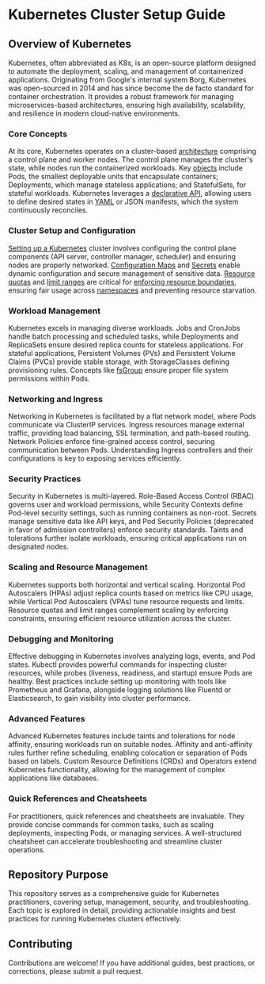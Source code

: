 # Kubernetes Cluster Setup Guide

## Overview of Kubernetes

Kubernetes, often abbreviated as K8s, is an open-source platform designed to automate the deployment, scaling, and management of containerized applications. Originating from Google's internal system Borg, Kubernetes was open-sourced in 2014 and has since become the de facto standard for container orchestration. It provides a robust framework for managing microservices-based architectures, ensuring high availability, scalability, and resilience in modern cloud-native environments.

### Core Concepts

At its core, Kubernetes operates on a cluster-based [architecture](architecture.md) comprising a control plane and worker nodes. The control plane manages the cluster's state, while nodes run the containerized workloads. Key [objects](objects.md) include Pods, the smallest deployable units that encapsulate containers; Deployments, which manage stateless applications; and StatefulSets, for stateful workloads. Kubernetes leverages a [declarative API](declarative-api-process.md), allowing users to define desired states in [YAML](https://github.com/ibtisam-iq/nectar/tree/main/yaml) or JSON manifests, which the system continuously reconciles.

### Cluster Setup and Configuration

[Setting up a Kubernetes](./cluster-setup/README.md) cluster involves configuring the control plane components (API server, controller manager, scheduler) and ensuring nodes are properly networked. [Configuration Maps](configmap-guide.md) and [Secrets](secret-guide.md) enable dynamic configuration and secure management of sensitive data. [Resource quotas](resource-quota-guide.md) and [limit ranges](limit-range-guide.md) are critical for [enforcing resource boundaries](limitrange-resourcequota-together.md), ensuring fair usage across [namespaces](limitrange-resourcequota-demo.md) and preventing resource starvation.

### Workload Management

Kubernetes excels in managing diverse workloads. Jobs and CronJobs handle batch processing and scheduled tasks, while Deployments and ReplicaSets ensure desired replica counts for stateless applications. For stateful applications, Persistent Volumes (PVs) and Persistent Volume Claims (PVCs) provide stable storage, with StorageClasses defining provisioning rules. Concepts like [fsGroup](fsGroup.md) ensure proper file system permissions within Pods.

### Networking and Ingress

Networking in Kubernetes is facilitated by a flat network model, where Pods communicate via ClusterIP services. Ingress resources manage external traffic, providing load balancing, SSL termination, and path-based routing. Network Policies enforce fine-grained access control, securing communication between Pods. Understanding Ingress controllers and their configurations is key to exposing services efficiently.

### Security Practices

Security in Kubernetes is multi-layered. Role-Based Access Control (RBAC) governs user and workload permissions, while Security Contexts define Pod-level security settings, such as running containers as non-root. Secrets manage sensitive data like API keys, and Pod Security Policies (deprecated in favor of admission controllers) enforce security standards. Taints and tolerations further isolate workloads, ensuring critical applications run on designated nodes.

### Scaling and Resource Management

Kubernetes supports both horizontal and vertical scaling. Horizontal Pod Autoscalers (HPAs) adjust replica counts based on metrics like CPU usage, while Vertical Pod Autoscalers (VPAs) tune resource requests and limits. Resource quotas and limit ranges complement scaling by enforcing constraints, ensuring efficient resource utilization across the cluster.

### Debugging and Monitoring

Effective debugging in Kubernetes involves analyzing logs, events, and Pod states. Kubectl provides powerful commands for inspecting cluster resources, while probes (liveness, readiness, and startup) ensure Pods are healthy. Best practices include setting up monitoring with tools like Prometheus and Grafana, alongside logging solutions like Fluentd or Elasticsearch, to gain visibility into cluster performance.

### Advanced Features

Advanced Kubernetes features include taints and tolerations for node affinity, ensuring workloads run on suitable nodes. Affinity and anti-affinity rules further refine scheduling, enabling colocation or separation of Pods based on labels. Custom Resource Definitions (CRDs) and Operators extend Kubernetes functionality, allowing for the management of complex applications like databases.

### Quick References and Cheatsheets

For practitioners, quick references and cheatsheets are invaluable. They provide concise commands for common tasks, such as scaling deployments, inspecting Pods, or managing services. A well-structured cheatsheet can accelerate troubleshooting and streamline cluster operations.

## Repository Purpose

This repository serves as a comprehensive guide for Kubernetes practitioners, covering setup, management, security, and troubleshooting. Each topic is explored in detail, providing actionable insights and best practices for running Kubernetes clusters effectively.

## Contributing

Contributions are welcome! If you have additional guides, best practices, or corrections, please submit a pull request.



